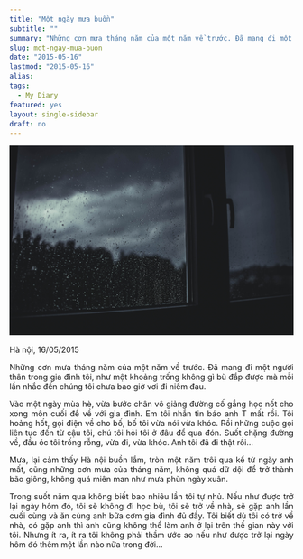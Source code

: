```yaml
---
title: "Một ngày mưa buồn"
subtitle: ""
summary: "Những cơn mưa tháng năm của một năm về trước. Đã mang đi một người thân trong gia đình tôi, như một khoảng trống không giờ bù đắp được mà mỗi lần nhắc đến chúng tôi chưa bao giờ..."
slug: mot-ngay-mua-buon
date: "2015-05-16"
lastmod: "2015-05-16"
alias:
tags:
  - My Diary
featured: yes
layout: single-sidebar
draft: no
---
```


<p style = "text-align: center"><img src="./featured.jpg"></p>

<p style = "text-align: justify">Hà nội, 16/05/2015</p>

<p style = "text-align: justify">Những cơn mưa tháng năm của một năm về trước. Đã mang đi một người thân trong gia đình tôi, như một khoảng trống không gì bù đắp được mà mỗi lần nhắc đến chúng tôi chưa bao giờ vơi đi niềm đau.</p>

<p style = "text-align: justify">Vào một ngày mùa hè, vừa bước chân vô giảng đường cố gắng học nốt cho xong môn cuối để về với gia đình. Em tôi nhắn tin báo anh T mất rồi. Tôi hoảng hốt, gọi điện về cho bố, bố tôi vừa nói vừa khóc. Rồi những cuộc gọi liên tục đến từ cậu tôi, chú tôi hỏi tôi ở đâu để qua đón. Suốt chặng đường về, đầu óc tôi trống rỗng, vừa đi, vừa khóc. Anh tôi đã đi thật rồi...</p>

<p style = "text-align: justify">Mưa, lại cảm thấy Hà nội buồn lắm, tròn một năm trôi qua kể từ ngày anh mất, cũng những cơn mưa của tháng năm, không quá dữ dội để trở thành bão giông, không quá miên man như mưa phùn ngày xuân.</p>

<p style = "text-align: justify">Trong suốt năm qua không biết bao nhiêu lần tôi tự nhủ. Nếu như được trở lại ngày hôm đó, tôi sẽ không đi học bù, tôi sẽ trở về nhà, sẽ gặp anh lần cuối cùng và ăn cùng anh bữa cơm gia đình đủ đầy. Tôi biết dù tôi có trở về nhà, có gặp anh thì anh cũng không thể làm anh ở lại trên thế gian này với tôi. Nhưng ít ra, ít ra tôi không phải thầm ước ao nếu như được trở lại ngày hôm đó thêm một lần nào nữa trong đời...</p>
